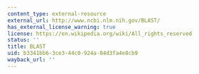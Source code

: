 ```yaml
---
content_type: external-resource
external_url: http://www.ncbi.nlm.nih.gov/BLAST/
has_external_license_warning: true
license: https://en.wikipedia.org/wiki/All_rights_reserved
status: ''
title: BLAST
uid: b3341bb6-3ce3-44c0-924a-84d3fa4e8cb9
wayback_url: ''
---
```

